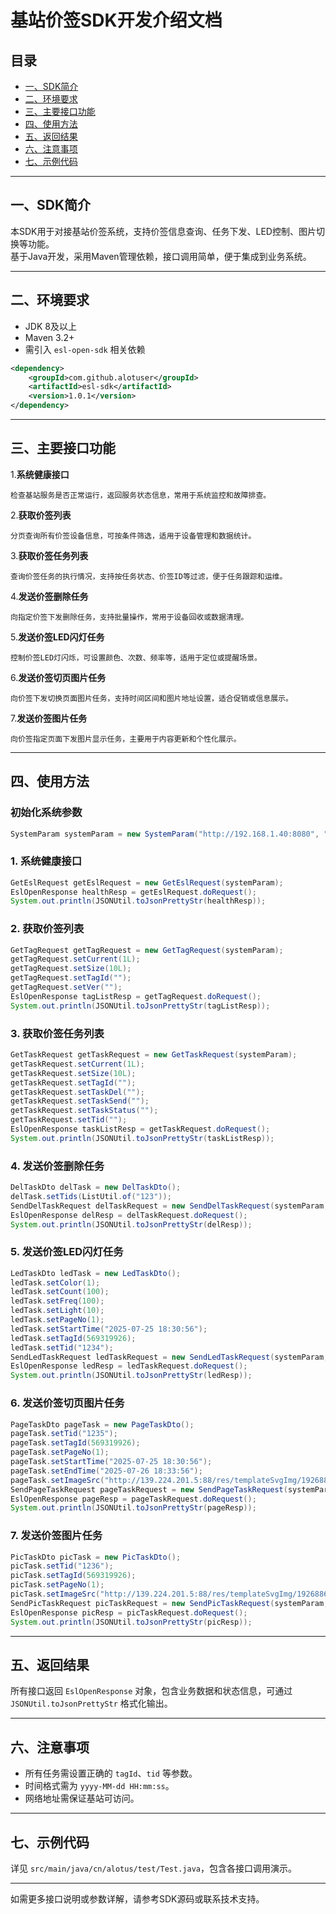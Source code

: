 # 基站价签SDK开发介绍文档

## 目录
- [一、SDK简介](#一sdk简介)
- [二、环境要求](#二环境要求)
- [三、主要接口功能](#三主要接口功能)
- [四、使用方法](#四使用方法)
- [五、返回结果](#五返回结果)
- [六、注意事项](#六注意事项)
- [七、示例代码](#七示例代码)

---

## 一、SDK简介

本SDK用于对接基站价签系统，支持价签信息查询、任务下发、LED控制、图片切换等功能。  
基于Java开发，采用Maven管理依赖，接口调用简单，便于集成到业务系统。

---

## 二、环境要求

- JDK 8及以上  
- Maven 3.2+  
- 需引入 `esl-open-sdk` 相关依赖
``` xml
<dependency>
    <groupId>com.github.alotuser</groupId>
    <artifactId>esl-sdk</artifactId>
    <version>1.0.1</version>
</dependency>
```
---

## 三、主要接口功能

1.**系统健康接口**

    检查基站服务是否正常运行，返回服务状态信息，常用于系统监控和故障排查。

2.**获取价签列表**

    分页查询所有价签设备信息，可按条件筛选，适用于设备管理和数据统计。

3.**获取价签任务列表**

    查询价签任务的执行情况，支持按任务状态、价签ID等过滤，便于任务跟踪和运维。

4.**发送价签删除任务**

    向指定价签下发删除任务，支持批量操作，常用于设备回收或数据清理。

5.**发送价签LED闪灯任务**

    控制价签LED灯闪烁，可设置颜色、次数、频率等，适用于定位或提醒场景。

6.**发送价签切页图片任务**

    向价签下发切换页面图片任务，支持时间区间和图片地址设置，适合促销或信息展示。

7.**发送价签图片任务**

    向价签指定页面下发图片显示任务，主要用于内容更新和个性化展示。

---

## 四、使用方法

### 初始化系统参数 
``` java
SystemParam systemParam = new SystemParam("http://192.168.1.40:8080", "your appId", "your appSecret");
```

### 1. 系统健康接口 
``` java
GetEslRequest getEslRequest = new GetEslRequest(systemParam);
EslOpenResponse healthResp = getEslRequest.doRequest();
System.out.println(JSONUtil.toJsonPrettyStr(healthResp));
```
###  2. 获取价签列表
``` java
GetTagRequest getTagRequest = new GetTagRequest(systemParam);
getTagRequest.setCurrent(1L);
getTagRequest.setSize(10L);
getTagRequest.setTagId("");
getTagRequest.setVer("");
EslOpenResponse tagListResp = getTagRequest.doRequest();
System.out.println(JSONUtil.toJsonPrettyStr(tagListResp));
```
### 3. 获取价签任务列表
``` java
GetTaskRequest getTaskRequest = new GetTaskRequest(systemParam);
getTaskRequest.setCurrent(1L);
getTaskRequest.setSize(10L);
getTaskRequest.setTagId("");
getTaskRequest.setTaskDel("");
getTaskRequest.setTaskSend("");
getTaskRequest.setTaskStatus("");
getTaskRequest.setTid("");
EslOpenResponse taskListResp = getTaskRequest.doRequest();
System.out.println(JSONUtil.toJsonPrettyStr(taskListResp));
```
### 4. 发送价签删除任务
``` java
DelTaskDto delTask = new DelTaskDto();
delTask.setTids(ListUtil.of("123"));
SendDelTaskRequest delTaskRequest = new SendDelTaskRequest(systemParam, delTask);
EslOpenResponse delResp = delTaskRequest.doRequest();
System.out.println(JSONUtil.toJsonPrettyStr(delResp));
```
### 5. 发送价签LED闪灯任务
``` java
LedTaskDto ledTask = new LedTaskDto();
ledTask.setColor(1);
ledTask.setCount(100);
ledTask.setFreq(100);
ledTask.setLight(10);
ledTask.setPageNo(1);
ledTask.setStartTime("2025-07-25 18:30:56");
ledTask.setTagId(569319926);
ledTask.setTid("1234");
SendLedTaskRequest ledTaskRequest = new SendLedTaskRequest(systemParam, ListUtil.of(ledTask));
EslOpenResponse ledResp = ledTaskRequest.doRequest();
System.out.println(JSONUtil.toJsonPrettyStr(ledResp));
```
### 6. 发送价签切页图片任务
``` java
PageTaskDto pageTask = new PageTaskDto();
pageTask.setTid("1235");
pageTask.setTagId(569319926);
pageTask.setPageNo(1);
pageTask.setStartTime("2025-07-25 18:30:56");
pageTask.setEndTime("2025-07-26 18:33:56");
pageTask.setImageSrc("http://139.224.201.5:88/res/templateSvgImg/1926886404438904832/1927527911135178753/20250716/cbd2a2e6f15542a09599c98ac0e243ff.png");
SendPageTaskRequest pageTaskRequest = new SendPageTaskRequest(systemParam, ListUtil.of(pageTask));
EslOpenResponse pageResp = pageTaskRequest.doRequest();
System.out.println(JSONUtil.toJsonPrettyStr(pageResp));
```
### 7. 发送价签图片任务
``` java
PicTaskDto picTask = new PicTaskDto();
picTask.setTid("1236");
picTask.setTagId(569319926);
picTask.setPageNo(1);
picTask.setImageSrc("http://139.224.201.5:88/res/templateSvgImg/1926886404438904832/1927527911135178753/20250716/cbd2a2e6f15542a09599c98ac0e243ff.png");
SendPicTaskRequest picTaskRequest = new SendPicTaskRequest(systemParam, ListUtil.of(picTask));
EslOpenResponse picResp = picTaskRequest.doRequest();
System.out.println(JSONUtil.toJsonPrettyStr(picResp));
```


---

## 五、返回结果

所有接口返回 `EslOpenResponse` 对象，包含业务数据和状态信息，可通过 `JSONUtil.toJsonPrettyStr` 格式化输出。

---

## 六、注意事项

- 所有任务需设置正确的 `tagId`、`tid` 等参数。
- 时间格式需为 `yyyy-MM-dd HH:mm:ss`。
- 网络地址需保证基站可访问。

---

## 七、示例代码

详见 `src/main/java/cn/alotus/test/Test.java`，包含各接口调用演示。

---

如需更多接口说明或参数详解，请参考SDK源码或联系技术支持。
